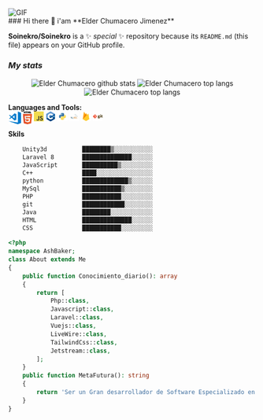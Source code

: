 <img align="center" alt="GIF" src="https://github.com/abhisheknaiidu/abhisheknaiidu/blob/master/code.gif?raw=true" width="100%" height="360"  />
<br>
### Hi there 👋 i'am **Elder Chumacero Jimenez**

**Soinekro/Soinekro** is a ✨ _special_ ✨ repository because its `README.md` (this file) appears on your GitHub profile.


<h3><i>My stats</i></h3>
<p align='center'>
  <img align="center" src="https://github-readme-stats.vercel.app/api?username=Soinekro&theme=dark&show_icons=true" alt="Elder Chumacero github stats"/>&nbsp;<img align="center" src="https://github-readme-stats.vercel.app/api/top-langs/?username=Soinekro" alt="Elder Chumacero top langs" height="205">
<img align="center" src="https://metrics.lecoq.io/Soinekro?template=classic" alt="Elder Chumacero top langs"></p>
  
**Languages and Tools:**    
  <code><img height="20" src="https://raw.githubusercontent.com/github/explore/80688e429a7d4ef2fca1e82350fe8e3517d3494d/topics/javascript/javascript.png"></code>
  <code><img height="20" src="https://raw.githubusercontent.com/github/explore/80688e429a7d4ef2fca1e82350fe8e3517d3494d/topics/cpp/cpp.png"></code>
  <code><img height="20" src="https://raw.githubusercontent.com/github/explore/80688e429a7d4ef2fca1e82350fe8e3517d3494d/topics/python/python.png"></code>
  <code><img height="20" src="https://raw.githubusercontent.com/github/explore/80688e429a7d4ef2fca1e82350fe8e3517d3494d/topics/mysql/mysql.png"></code>
  <code><img height="20" src="https://raw.githubusercontent.com/github/explore/80688e429a7d4ef2fca1e82350fe8e3517d3494d/topics/firebase/firebase.png"></code>
  <code><img height="20" src="https://raw.githubusercontent.com/github/explore/80688e429a7d4ef2fca1e82350fe8e3517d3494d/topics/git/git.png"></code>
  <code><img align="left" alt="Visual Studio Code" width="26px" src="https://raw.githubusercontent.com/github/explore/80688e429a7d4ef2fca1e82350fe8e3517d3494d/topics/visual-studio-code/visual-studio-code.png" /></code>
  <img align="left" alt="HTML5" width="26px" src="https://raw.githubusercontent.com/github/explore/80688e429a7d4ef2fca1e82350fe8e3517d3494d/topics/html/html.png" />

  **Skils**
```text
    Unity3d          ████████▒░░░░░░░░░░░
    Laravel 8        ██████████████░░░░░░
    JavaScript       ██████████▒░░░░░░░░░   
    C++              ████░░░░░░░░░░░░░░░░
    python           █████████████▒░░░░░░ 
    MySql            ███████████▒░░░░░░░░
    PHP              ███████████░░░░░░░░░
    git              ████████████░░░░░░░░
    Java             ████████░░░░░░░░░░░░
    HTML             ██████████████░░░░░░
    CSS              ███████████░░░░░░░░░
```
```php
<?php
namespace AshBaker;
class About extends Me
{
    public function Conocimiento_diario(): array
    {
        return [
            Php::class,
            Javascript::class,
            Laravel::class,
            Vuejs::class,
            LiveWire::class,
            TailwindCss::class,
            Jetstream::class,
        ];
    }
    public function MetaFutura(): string
    {
        return 'Ser un Gran desarrollador de Software Especializado en WEB y Videojuegos.';
    }
}
```

